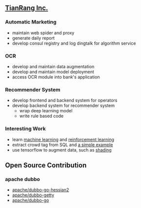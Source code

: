 ## [TianRang Inc.](https://www.tianrang.com/)

### Automatic Marketing

- maintain web spider and proxy
- generate daily report
- develop consul registry and log dingtalk for algorithm service

### OCR

- develop and maintain data augmentation
- develop and maintain model deployment 
- access OCR module into bank's application

### Recommender System

- develop frontend and backend system for operators
- develop backend system for recommender system
  - wrap deep learning model
  - write rule based code

### Interesting Work

- learn [machine learning](https://zhuanlan.zhihu.com/c_159352921) and [reinforcement learning](https://zhuanlan.zhihu.com/c_141802064)
- extract crowd tag from SQL and [a simple example](https://github.com/gaoxinge/gaoxinge/tree/master/job1/interesting%20work/2)
- use tensorflow to augment data, such as [shading](https://github.com/gaoxinge/gaoxinge/tree/master/job1/interesting%20work/3)

## Open Source Contribution

### apache dubbo

- [apache/dubbo-go-hessian2](https://github.com/apache/dubbo-go-hessian2)
- [apache/dubbo-getty](https://github.com/apache/dubbo-getty)
- [apache/dubbo-go](https://github.com/apache/dubbo-go)
